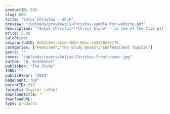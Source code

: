 ```yaml
---
productID: 509
slug: 509
title: "Solus Christus - ePub"
preview: "/uploads/previews/S-Christus-sample-for-website.pdf"
description: "*Solus Christus*-*Christ Alone* - is one of the five pillars of the Reformation. We would expect it to be universally accepted. Though many affirm Christ as Saviour, Christ as the *only* Redeemer is harder to accept. This *Christless Christianity* can easily creep into Reformed circles as well. In this book Rev. Bredenhof deftly helps the reader understand what *Solus Christus* means, why it is important, and how to respond to those who deny it or undermine it. This book has three chapters with discussion questions and includes two related sermons."
price: 5.00
salePrice: 
snipcartUUID: 8db1c8e1-eb1d-4b04-86ac-c64178e75179
categories: ["Featured","The Study Books","Confessional Topical"]
genre: ""
cover: "/uploads/covers/Solius-Christus-front-cover.jpg"
author: "W. Bredenhof"
publisher: "The Study"
ISBN: ""
publishYear: "2019"
pageCount: "68"
parentID: 919
formats: Digital (ePub)
downloadTitle: ""
downloadURL: 
type: products
---
```


